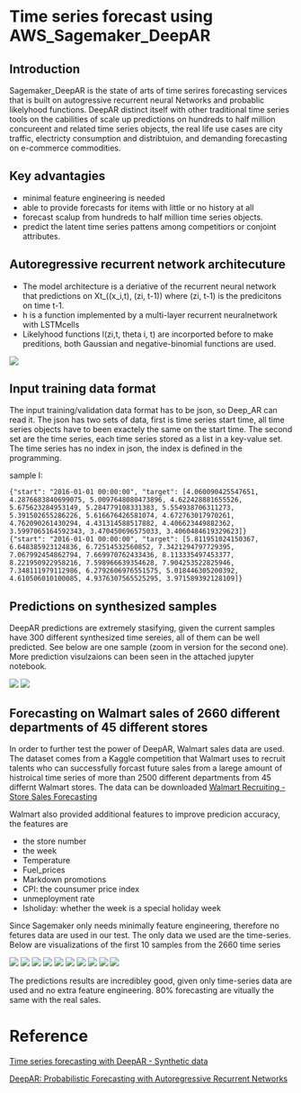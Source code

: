 # Time series forecast using AWS_Sagemaker_DeepAR
## Introduction 
Sagemaker_DeepAR is the state of arts of time serires forecasting services that is built on autogressive recurrent neural Networks and probablic likelyhood functions. DeepAR distinct itself with other traditional time series tools on the cabilities of scale up predictions on hundreds to half million concureent and related time series objects, the real life use cases are city traffic, electricty consumption and distribtuion, and demanding forecasting on e-commerce commodities. 

## Key advantagies
- minimal feature engineering is needed
- able to provide forecasts for items with little or no history at all
- forecast scalup from hundreds to half million time series objects.
- predict the latent time series pattens among competitiors or conjoint attributes.

## Autoregressive recurrent network architecuture 
- The model architecture is a deriative of the recurrent neural network that predictions on Xt_((x_i,t), (zi, t-1)) where (zi, t-1) is the predicitons on time t-1.
- h is a function implemented by a multi-layer recurrent neuralnetwork with LSTMcells
- Likelyhood functions l(zi,t, theta i, t) are incorported before to make preditions, both Gaussian and negative-binomial functions are used.

![ ](DeepAR.png?raw=true "Title")



## Input training data format
The input training/validation data format has to be json, so Deep_AR can read it. The json has two sets of data, first is time series start time, all time series objects have to been exactely the same on the start time. The second set are the time series, each time series stored as a list in a key-value set. The time series has no index in json, the index is defined in the programming. 

sample I:

    {"start": "2016-01-01 00:00:00", "target": [4.060090425547651, 4.2876683840699075, 5.0097648080473896, 4.622428881655526, 5.675623284953149, 5.284779108331383, 5.554938706311273, 5.391502655286226, 5.616676426581074, 4.672763017970261, 4.762090261430294, 4.431314588517882, 4.406623449882362, 3.5997065164592343, 3.470450696575033, 3.4060484619329623]}
    {"start": "2016-01-01 00:00:00", "target": [5.811951024150367, 6.648385923124836, 6.72514532560852, 7.3421294797729395, 7.067992454862794, 7.669970762433436, 8.113335497453377, 8.221950922958216, 7.598966639354628, 7.904253522825946, 7.348111979112986, 6.2792606976551575, 5.018446305200392, 4.610506010100085, 4.9376307565525295, 3.971589392128109]}


## Predictions on synthesized samples

DeepAR predictions are extremely stasifying, given the current samples have 300 different synthesized time sereies, all of them can be well predicted. See below are one sample (zoom in version for the second one). More prediction visulzaions can been seen in the attached jupyter notebook.

![ ](download1.png?raw=true "Title")
![ ](download2.png?raw=true "Title")


## Forecasting on Walmart sales of 2660 different departments of 45 different stores
In order to further test the power of DeepAR, Walmart sales data are used. The dataset comes from a Kaggle competition that Walmart uses to recruit talents who can successfully forcast future sales from a larege amount of histroical time series of more than 2500 different departments from 45 differnt Walmart stores. The data can be downloaded [Walmart Recruiting - Store Sales Forecasting](https://www.kaggle.com/c/walmart-recruiting-store-sales-forecasting)

Walmart also provided additional features to improve predicion accuracy, the features are

- the store number
- the week
- Temperature
- Fuel_prices
- Markdown promotions
- CPI: the counsumer price index
- unmeployment rate
- Isholiday: whether the week is a special holiday week

Since Sagemaker only needs minimally feature engineering, therefore no fetures data are used in our test. The only data we used are the time-series. Below are visualizations of the first 10 samples from the 2660 time series

![ ](Unknown?raw=true "Title")
![ ](Unknown-2?raw=true "Title")
![ ](Unknown-3?raw=true "Title")
![ ](Unknown-4?raw=true "Title")
![ ](Unknown-5?raw=true "Title")
![ ](Unknown-6?raw=true "Title")
![ ](Unknown-7?raw=true "Title")
![ ](Unknown-8?raw=true "Title")
![ ](Unknown-9?raw=true "Title")
![ ](Unknown-10?raw=true "Title")

The predictions results are incredibley good, given only time-series data are used and no extra feature engineering. 80% forecasting are vitually the same with the real sales. 



# Reference
[Time series forecasting with DeepAR - Synthetic data](https://github.com/awslabs/amazon-sagemaker-examples/blob/master/introduction_to_amazon_algorithms/deepar_synthetic/deepar_synthetic.ipynb)

[DeepAR: Probabilistic Forecasting with Autoregressive Recurrent Networks](https://arxiv.org/abs/1704.04110)
